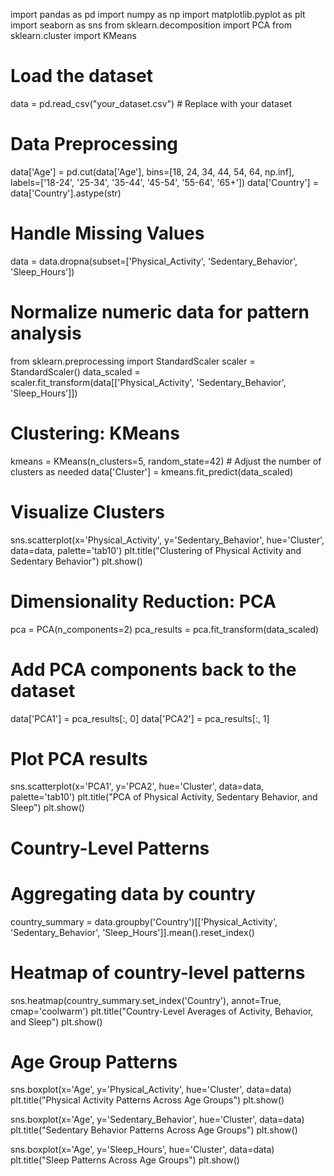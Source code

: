 import pandas as pd
import numpy as np
import matplotlib.pyplot as plt
import seaborn as sns
from sklearn.decomposition import PCA
from sklearn.cluster import KMeans

# Load the dataset
data = pd.read_csv("your_dataset.csv")  # Replace with your dataset

# Data Preprocessing
data['Age'] = pd.cut(data['Age'], bins=[18, 24, 34, 44, 54, 64, np.inf], labels=['18-24', '25-34', '35-44', '45-54', '55-64', '65+'])
data['Country'] = data['Country'].astype(str)

# Handle Missing Values
data = data.dropna(subset=['Physical_Activity', 'Sedentary_Behavior', 'Sleep_Hours'])

# Normalize numeric data for pattern analysis
from sklearn.preprocessing import StandardScaler
scaler = StandardScaler()
data_scaled = scaler.fit_transform(data[['Physical_Activity', 'Sedentary_Behavior', 'Sleep_Hours']])

# **Clustering: KMeans**
kmeans = KMeans(n_clusters=5, random_state=42)  # Adjust the number of clusters as needed
data['Cluster'] = kmeans.fit_predict(data_scaled)

# Visualize Clusters
sns.scatterplot(x='Physical_Activity', y='Sedentary_Behavior', hue='Cluster', data=data, palette='tab10')
plt.title("Clustering of Physical Activity and Sedentary Behavior")
plt.show()

# **Dimensionality Reduction: PCA**
pca = PCA(n_components=2)
pca_results = pca.fit_transform(data_scaled)

# Add PCA components back to the dataset
data['PCA1'] = pca_results[:, 0]
data['PCA2'] = pca_results[:, 1]

# Plot PCA results
sns.scatterplot(x='PCA1', y='PCA2', hue='Cluster', data=data, palette='tab10')
plt.title("PCA of Physical Activity, Sedentary Behavior, and Sleep")
plt.show()

# **Country-Level Patterns**
# Aggregating data by country
country_summary = data.groupby('Country')[['Physical_Activity', 'Sedentary_Behavior', 'Sleep_Hours']].mean().reset_index()

# Heatmap of country-level patterns
sns.heatmap(country_summary.set_index('Country'), annot=True, cmap='coolwarm')
plt.title("Country-Level Averages of Activity, Behavior, and Sleep")
plt.show()

# **Age Group Patterns**
sns.boxplot(x='Age', y='Physical_Activity', hue='Cluster', data=data)
plt.title("Physical Activity Patterns Across Age Groups")
plt.show()

sns.boxplot(x='Age', y='Sedentary_Behavior', hue='Cluster', data=data)
plt.title("Sedentary Behavior Patterns Across Age Groups")
plt.show()

sns.boxplot(x='Age', y='Sleep_Hours', hue='Cluster', data=data)
plt.title("Sleep Patterns Across Age Groups")
plt.show()
